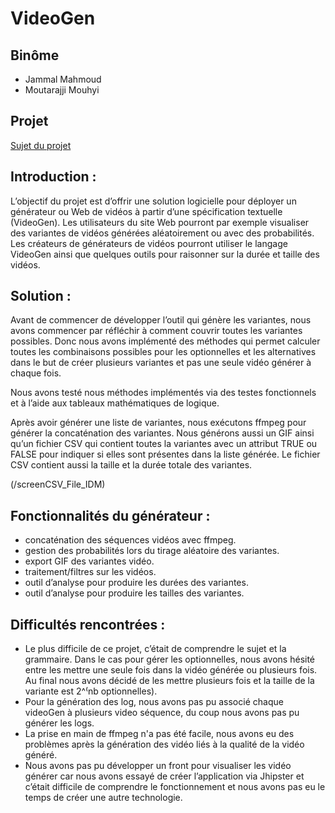 # VideoGen

## Binôme 

* Jammal Mahmoud
* Moutarajji Mouhyi


## Projet

[Sujet du projet](https://docs.google.com/document/d/1_PBrBHf9irX9g8LcRIlRNAVC08lXCZNp3w8dWrpFIPg/edit#)

## Introduction :

L’objectif du projet est d’offrir une solution logicielle pour déployer un générateur ou
Web de vidéos à partir d’une spécification textuelle (VideoGen). Les utilisateurs
du site Web pourront par exemple visualiser des variantes de vidéos générées aléatoirement ou
avec des probabilités. Les créateurs de générateurs de vidéos pourront utiliser le langage
VideoGen ainsi que quelques outils pour raisonner sur la durée et taille des vidéos.

## Solution : 

Avant de commencer de développer l’outil qui génère les variantes, nous avons commencer par réfléchir à comment couvrir toutes les variantes possibles. Donc nous avons implémenté des méthodes qui permet calculer toutes les combinaisons possibles pour les optionnelles et les alternatives dans le but de créer plusieurs variantes et pas une seule vidéo générer à chaque fois. 

Nous avons testé nous méthodes implémentés via des testes fonctionnels et à l’aide aux tableaux mathématiques de logique. 

Après avoir générer une liste de variantes, nous exécutons ffmpeg pour  générer la concaténation des variantes. Nous générons aussi un GIF ainsi qu’un fichier CSV qui contient toutes la variantes avec un attribut TRUE ou FALSE pour indiquer si elles sont présentes dans la liste générée. Le fichier CSV contient aussi la taille et la durée totale des variantes. 

(/screenCSV_File_IDM)

## Fonctionnalités du générateur : 
  * concaténation des séquences vidéos avec ffmpeg. 
  * gestion des probabilités lors du tirage aléatoire des variantes. 
  * export GIF des variantes vidéo.
  * traitement/filtres sur les vidéos.
  * outil d’analyse pour produire les durées des variantes.
  * outil d’analyse pour produire les tailles des variantes.

## Difficultés rencontrées : 
* Le plus difficile de ce projet, c’était de comprendre le sujet et la grammaire. Dans le cas pour gérer les optionnelles, nous avons hésité entre les mettre une seule fois dans la vidéo générée ou plusieurs fois. Au final nous avons décidé de les mettre plusieurs fois et la taille de la variante est 2^⁽nb optionnelles). 
* Pour la génération des log, nous avons pas pu associé chaque videoGen à plusieurs video séquence, du coup nous avons pas pu générer les logs.
* La prise en main de ffmpeg n'a pas été facile, nous avons eu des problèmes après la génération des vidéo liés à la qualité de la vidéo généré. 
* Nous avons pas pu développer un front pour visualiser les vidéo générer car nous avons essayé de créer l’application via Jhipster et c’était difficile de comprendre le fonctionnement et nous avons pas eu le temps de créer une autre technologie. 
